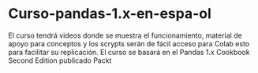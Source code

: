 # Curso-pandas-1.x-en-espa-ol
El curso tendrá videos donde se muestra el funcionamiento, material de apoyo para conceptos y los scrypts serán de fácil acceso para Colab esto para facilitar su replicación. El curso se basará en el Pandas 1.x Cookbook Second Edition publicado Packt

